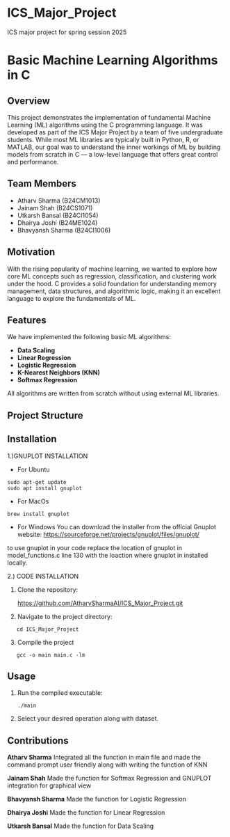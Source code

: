 # ICS_Major_Project
ICS major project for spring session 2025
# Basic Machine Learning Algorithms in C

## Overview

This project demonstrates the implementation of fundamental Machine Learning (ML) algorithms using the C programming language. It was developed as part of the ICS Major Project by a team of five undergraduate students. While most ML libraries are typically built in Python, R, or MATLAB, our goal was to understand the inner workings of ML by building models from scratch in C — a low-level language that offers great control and performance.

## Team Members

- Atharv Sharma  (B24CM1013)
- Jainam Shah  (B24CS1071)  
- Utkarsh Bansal (B24CI1054)
- Dhairya Joshi  (B24ME1024)
- Bhavyansh Sharma (B24CI1006)

## Motivation

With the rising popularity of machine learning, we wanted to explore how core ML concepts such as regression, classification, and clustering work under the hood. C provides a solid foundation for understanding memory management, data structures, and algorithmic logic, making it an excellent language to explore the fundamentals of ML.

## Features

We have implemented the following basic ML algorithms:

- **Data Scaling**
- **Linear Regression**  
- **Logistic Regression**
- **K-Nearest Neighbors (KNN)**
- **Softmax Regression**

All algorithms are written from scratch without using external ML libraries.

## Project Structure
## Installation


1.)GNUPLOT INSTALLATION
* For Ubuntu 
```
sudo apt-get update
sudo apt install gnuplot
```


*  For MacOs
```
brew install gnuplot
```


* For Windows
 You can download the installer from the official Gnuplot website: https://sourceforge.net/projects/gnuplot/files/gnuplot/

to use gnuplot in your code replace the location of gnuplot in model_functions.c line 130 with the loaction where gnuplot in installed locally.

         






2.) CODE INSTALLATION                 


1. Clone the repository:

   https://github.com/AtharvSharmaAI/ICS_Major_Project.git



2. Navigate to the project directory:
```
   cd ICS_Major_Project
```


3. Compile the project
```
   gcc -o main main.c -lm
```








## Usage


1. Run the compiled executable:
   ```
   ./main
   ```
2. Select your desired operation along with dataset.

## Contributions

**Atharv Sharma**
Integrated all the function in main file and made the command prompt user friendly along with writing the function of KNN


**Jainam Shah**
Made the function for Softmax Regression and GNUPLOT integration for graphical view


**Bhavyansh Sharma**
Made the function for Logistic Regression


**Dhairya Joshi**
Made the function for Linear Regression


**Utkarsh Bansal**
Made the function for Data Scaling 

